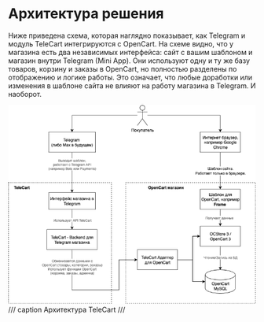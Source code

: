 # Архитектура решения

Ниже приведена схема, которая наглядно показывает, как Telegram и модуль TeleCart интегрируются с OpenCart. На схеме видно, что у магазина есть два независимых интерфейса: сайт с вашим шаблоном и магазин внутри Telegram (Mini App). Они используют одну и ту же базу товаров, корзину и заказы в OpenCart, но полностью разделены по отображению и логике работы. Это означает, что любые доработки или изменения в шаблоне сайта не влияют на работу магазина в Telegram. И наоборот.

![telecart-architecture.png](images/telecart-architecture.png)
/// caption
Архитектура TeleCart
///